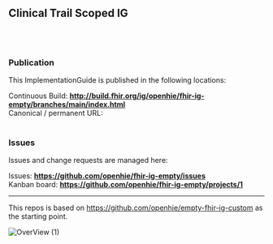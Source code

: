 Clinical Trail Scoped IG
---

<br> </br>
###
### Publication
This ImplementationGuide is published in the following locations:

Continuous Build: __http://build.fhir.org/ig/openhie/fhir-ig-empty/branches/main/index.html__  
Canonical / permanent URL: 
<br> </br>

### Issues
Issues and change requests are managed here:  

Issues:  __https://github.com/openhie/fhir-ig-empty/issues__  
Kanban board:  __https://github.com/openhie/fhir-ig-empty/projects/1__  

---

This repos is based on https://github.com/openhie/empty-fhir-ig-custom as the starting point. 



![OverView (1)](https://user-images.githubusercontent.com/4975072/203102525-bc83d62e-3eee-4b31-b64c-5e361217d748.jpg)
